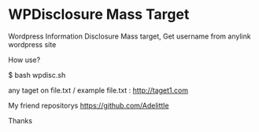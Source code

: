 # WPDisclosure Mass Target

Wordpress Information Disclosure Mass target, Get username from anylink wordpress site

How use?

$ bash wpdisc.sh

any taget on file.txt / example file.txt : http://taget1.com


My friend repositorys https://github.com/Adelittle

Thanks
